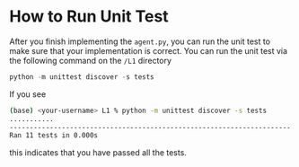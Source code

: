 # How to Run Unit Test

After you finish implementing the `agent.py`, you can run the unit test to make sure that your implementation is correct. You can run the unit test via the following command on the `/L1` directory

```py
python -m unittest discover -s tests
```

If you see

```bash
(base) <your-username> L1 % python -m unittest discover -s tests
...........
----------------------------------------------------------------------
Ran 11 tests in 0.000s
```

this indicates that you have passed all the tests.
